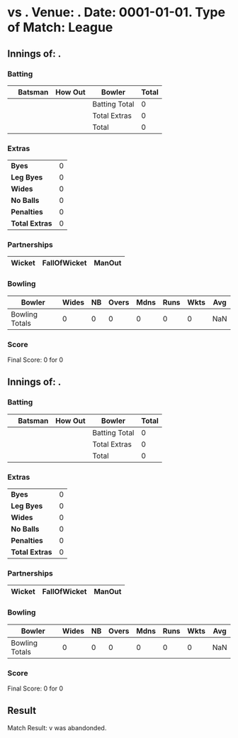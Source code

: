 #  vs . Venue: . Date: 0001-01-01. Type of Match: League
## Innings of: .
### Batting
|   | Batsman | How Out | Bowler        | Total |
| - | ------- | ------- | ------------- | ----- |
|   |         |         | Batting Total | 0     |
|   |         |         | Total Extras  | 0     |
|   |         |         | Total         | 0     |
### Extras
|                  |   |
| ---------------- | - |
| __Byes__         | 0 |
| __Leg Byes__     | 0 |
| __Wides__        | 0 |
| __No Balls__     | 0 |
| __Penalties__    | 0 |
| __Total Extras__ | 0 |
### Partnerships
| Wicket | FallOfWicket | ManOut |
| ------ | ------------ | ------ |
### Bowling
| Bowler         | Wides | NB | Overs | Mdns | Runs | Wkts | Avg |
| -------------- | ----- | -- | ----- | ---- | ---- | ---- | --- |
| Bowling Totals | 0     | 0  | 0     | 0    | 0    | 0    | NaN |
### Score
Final Score: 0 for 0

## Innings of: .
### Batting
|   | Batsman | How Out | Bowler        | Total |
| - | ------- | ------- | ------------- | ----- |
|   |         |         | Batting Total | 0     |
|   |         |         | Total Extras  | 0     |
|   |         |         | Total         | 0     |
### Extras
|                  |   |
| ---------------- | - |
| __Byes__         | 0 |
| __Leg Byes__     | 0 |
| __Wides__        | 0 |
| __No Balls__     | 0 |
| __Penalties__    | 0 |
| __Total Extras__ | 0 |
### Partnerships
| Wicket | FallOfWicket | ManOut |
| ------ | ------------ | ------ |
### Bowling
| Bowler         | Wides | NB | Overs | Mdns | Runs | Wkts | Avg |
| -------------- | ----- | -- | ----- | ---- | ---- | ---- | --- |
| Bowling Totals | 0     | 0  | 0     | 0    | 0    | 0    | NaN |
### Score
Final Score: 0 for 0

## Result
Match Result:   v  was abandonded.
